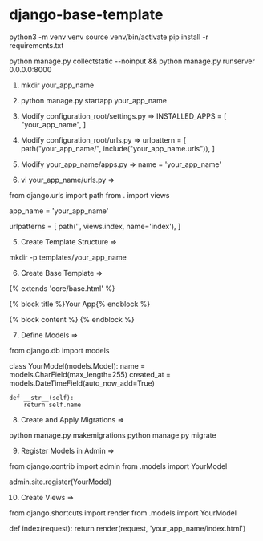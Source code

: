 # django-base-template

python3 -m venv venv
source venv/bin/activate
pip install -r requirements.txt

python manage.py collectstatic --noinput && python manage.py runserver 0.0.0.0:8000


1. mkdir your_app_name
2. python manage.py startapp your_app_name

3. Modify configuration_root/settings.py => INSTALLED_APPS  = [
    "your_app_name",
]

3. Modify configuration_root/urls.py => urlpattern  = [
    path("your_app_name/", include("your_app_name.urls")),
]

4. Modify your_app_name/apps.py => 
name = 'your_app_name'

4. vi your_app_name/urls.py => 

from django.urls import path
from . import views

app_name = 'your_app_name'

urlpatterns = [
    path('', views.index, name='index'),
]

5. Create Template Structure => 

mkdir -p templates/your_app_name

6. Create Base Template =>

{% extends 'core/base.html' %}

{% block title %}Your App{% endblock %}

{% block content %}
    <!-- Your content here -->
{% endblock %}

7. Define Models =>

from django.db import models

class YourModel(models.Model):
    name = models.CharField(max_length=255)
    created_at = models.DateTimeField(auto_now_add=True)
    
    def __str__(self):
        return self.name

8. Create and Apply Migrations =>

python manage.py makemigrations
python manage.py migrate

9. Register Models in Admin =>


from django.contrib import admin
from .models import YourModel

admin.site.register(YourModel)

10. Create Views =>

from django.shortcuts import render
from .models import YourModel

def index(request):
    return render(request, 'your_app_name/index.html')

